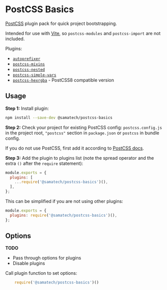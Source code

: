 # PostCSS Basics

[PostCSS](https://github.com/postcss/postcss) plugin pack for quick project bootstrapping.

Intended for use with [Vite](https://github.com/vitejs/vite), so `postcss-modules` and `postcss-import` are not included.

Plugins:
- [`autoprefixer`](https://github.com/postcss/autoprefixer)
- [`postcss-mixins`](https://github.com/postcss/postcss-mixins)
- [`postcss-nested`](https://github.com/postcss/postcss-nested)
- [`postcss-simple-vars`](https://github.com/postcss/postcss-simple-vars)
- [`postcss-hexrgba`](https://gibhub.com/hudochenkov/postcss-hexrgba#migrate-to-postcss-8) - PostCSS8 compatible version

## Usage

**Step 1:** Install plugin:

```sh
npm install --save-dev @samatech/postcss-basics
```

**Step 2:** Check your project for existing PostCSS config: `postcss.config.js`
in the project root, `"postcss"` section in `package.json`
or `postcss` in bundle config.

If you do not use PostCSS, first add it according to [PostCSS docs].

**Step 3:** Add the plugin to plugins list (note the spread operator and the extra `()` after the `require` statement):

```javascript
module.exports = {
  plugins: [
    ...require('@samatech/postcss-basics')(),
  ],
};
```

This can be simplified if you are not using other plugins:
```javascript
module.exports = {
  plugins: require('@samatech/postcss-basics')(),
};
```

[PostCSS docs]: https://github.com/postcss/postcss#usage


## Options

**TODO**

- Pass through options for plugins
- Disable plugins


Call plugin function to set options:

```js
    require('@samatech/postcss-basics')()
```
